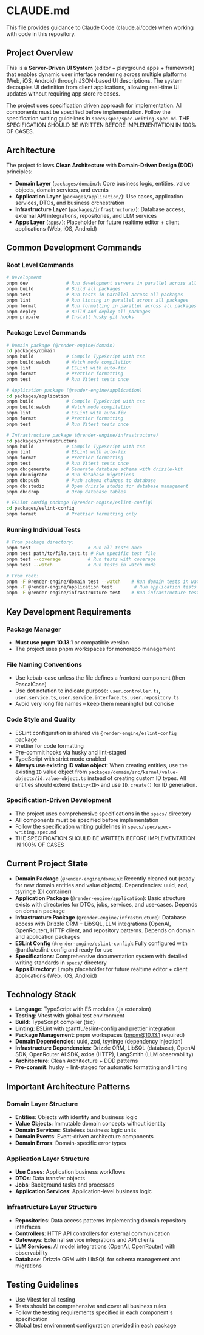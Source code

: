 # CLAUDE.md

This file provides guidance to Claude Code (claude.ai/code) when working with code in this repository.

## Project Overview

This is a **Server-Driven UI System** (editor + playground apps + framework) that enables dynamic user interface rendering across multiple platforms (Web, iOS, Android) through JSON-based UI descriptions. The system decouples UI definition from client applications, allowing real-time UI updates without requiring app store releases.

The project uses specification driven approach for implementation. All components must be specified before implementation. Follow the specification writing guidelines in `specs/spec/spec-writing.spec.md`. THE SPECIFICATION SHOULD BE WRITTEN BEFORE IMPLEMENTATION IN 100% OF CASES.

## Architecture

The project follows **Clean Architecture** with **Domain-Driven Design (DDD)** principles:

- **Domain Layer** (`packages/domain/`): Core business logic, entities, value objects, domain services, and events
- **Application Layer** (`packages/application/`): Use cases, application services, DTOs, and business orchestration
- **Infrastructure Layer** (`packages/infrastructure/`): Database access, external API integrations, repositories, and LLM services
- **Apps Layer** (`apps/`): Placeholder for future realtime editor + client applications (Web, iOS, Android)

## Common Development Commands

### Root Level Commands

```bash
# Development
pnpm dev              # Run development servers in parallel across all packages
pnpm build            # Build all packages
pnpm test             # Run tests in parallel across all packages
pnpm lint             # Run linting in parallel across all packages
pnpm format           # Run formatting in parallel across all packages
pnpm deploy           # Build and deploy all packages
pnpm prepare          # Install husky git hooks
```

### Package Level Commands

```bash
# Domain package (@render-engine/domain)
cd packages/domain
pnpm build            # Compile TypeScript with tsc
pnpm build:watch      # Watch mode compilation
pnpm lint             # ESLint with auto-fix
pnpm format           # Prettier formatting
pnpm test             # Run Vitest tests once

# Application package (@render-engine/application)
cd packages/application
pnpm build            # Compile TypeScript with tsc
pnpm build:watch      # Watch mode compilation
pnpm lint             # ESLint with auto-fix
pnpm format           # Prettier formatting
pnpm test             # Run Vitest tests once

# Infrastructure package (@render-engine/infrastructure)
cd packages/infrastructure
pnpm build            # Compile TypeScript with tsc
pnpm lint             # ESLint with auto-fix
pnpm format           # Prettier formatting
pnpm test             # Run Vitest tests once
pnpm db:generate      # Generate database schema with drizzle-kit
pnpm db:migrate       # Run database migrations
pnpm db:push          # Push schema changes to database
pnpm db:studio        # Open drizzle studio for database management
pnpm db:drop          # Drop database tables

# ESLint config package (@render-engine/eslint-config)
cd packages/eslint-config
pnpm format           # Prettier formatting only
```

### Running Individual Tests

```bash
# From package directory:
pnpm test                     # Run all tests once
pnpm test path/to/file.test.ts # Run specific test file
pnpm test --coverage          # Run tests with coverage
pnpm test --watch             # Run tests in watch mode

# From root:
pnpm -F @render-engine/domain test --watch    # Run domain tests in watch mode
pnpm -F @render-engine/application test        # Run application tests
pnpm -F @render-engine/infrastructure test    # Run infrastructure tests
```

## Key Development Requirements

### Package Manager

- **Must use pnpm 10.13.1** or compatible version
- The project uses pnpm workspaces for monorepo management

### File Naming Conventions

- Use kebab-case unless the file defines a frontend component (then PascalCase)
- Use dot notation to indicate purpose: `user.controller.ts`, `user.service.ts`, `user.service.interface.ts`, `user.repository.ts`
- Avoid very long file names – keep them meaningful but concise

### Code Style and Quality

- ESLint configuration is shared via `@render-engine/eslint-config` package
- Prettier for code formatting
- Pre-commit hooks via husky and lint-staged
- TypeScript with strict mode enabled
- **Always use existing ID value object**: When creating entities, use the existing `ID` value object from `packages/domain/src/kernel/value-objects/id.value-object.ts` instead of creating custom ID types. All entities should extend `Entity<ID>` and use `ID.create()` for ID generation.

### Specification-Driven Development

- The project uses comprehensive specifications in the `specs/` directory
- All components must be specified before implementation
- Follow the specification writing guidelines in `specs/spec/spec-writing.spec.md`
- THE SPECIFICATION SHOULD BE WRITTEN BEFORE IMPLEMENTATION IN 100% OF CASES

## Current Project State

- **Domain Package** (`@render-engine/domain`): Recently cleaned out (ready for new domain entities and value objects). Dependencies: uuid, zod, tsyringe (DI container)
- **Application Package** (`@render-engine/application`): Basic structure exists with directories for DTOs, jobs, services, and use-cases. Depends on domain package
- **Infrastructure Package** (`@render-engine/infrastructure`): Database access with Drizzle ORM + LibSQL, LLM integrations (OpenAI, OpenRouter), HTTP client, and repository patterns. Depends on domain and application packages
- **ESLint Config** (`@render-engine/eslint-config`): Fully configured with @antfu/eslint-config and ready for use
- **Specifications**: Comprehensive documentation system with detailed writing standards in `specs/` directory
- **Apps Directory**: Empty placeholder for future realtime editor + client applications (Web, iOS, Android)

## Technology Stack

- **Language**: TypeScript with ES modules (.js extension)
- **Testing**: Vitest with global test environment
- **Build**: TypeScript compiler (tsc)
- **Linting**: ESLint with @antfu/eslint-config and prettier integration
- **Package Management**: pnpm workspaces (pnpm@10.13.1 required)
- **Domain Dependencies**: uuid, zod, tsyringe (dependency injection)
- **Infrastructure Dependencies**: Drizzle ORM, LibSQL (database), OpenAI SDK, OpenRouter AI SDK, axios (HTTP), LangSmith (LLM observability)
- **Architecture**: Clean Architecture + DDD patterns
- **Pre-commit**: husky + lint-staged for automatic formatting and linting

## Important Architecture Patterns

### Domain Layer Structure

- **Entities**: Objects with identity and business logic
- **Value Objects**: Immutable domain concepts without identity
- **Domain Services**: Stateless business logic units
- **Domain Events**: Event-driven architecture components
- **Domain Errors**: Domain-specific error types

### Application Layer Structure

- **Use Cases**: Application business workflows
- **DTOs**: Data transfer objects
- **Jobs**: Background tasks and processes
- **Application Services**: Application-level business logic

### Infrastructure Layer Structure

- **Repositories**: Data access patterns implementing domain repository interfaces
- **Controllers**: HTTP API controllers for external communication
- **Gateways**: External service integrations and API clients
- **LLM Services**: AI model integrations (OpenAI, OpenRouter) with observability
- **Database**: Drizzle ORM with LibSQL for schema management and migrations

## Testing Guidelines

- Use Vitest for all testing
- Tests should be comprehensive and cover all business rules
- Follow the testing requirements specified in each component's specification
- Global test environment configuration provided in each package
